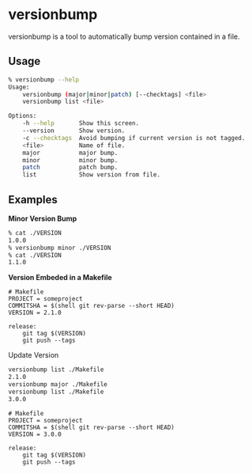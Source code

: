 # versionbump

versionbump is a tool to automatically bump version contained in a file.

## Usage

```bash
% versionbump --help
Usage:
    versionbump (major|minor|patch) [--checktags] <file>
    versionbump list <file>

Options:
    -h --help       Show this screen.
    --version       Show version.
    -c --checktags  Avoid bumping if current version is not tagged.
    <file>          Name of file.
    major           major bump.
    minor           minor bump.
    patch           patch bump.
    list            Show version from file.

```

## Examples

**Minor Version Bump**
```bash
% cat ./VERSION
1.0.0
% versionbump minor ./VERSION 
% cat ./VERSION
1.1.0
```

**Version Embeded in a Makefile**
```
# Makefile
PROJECT = someproject
COMMITSHA = $(shell git rev-parse --short HEAD)
VERSION = 2.1.0 

release:
    git tag $(VERSION)
    git push --tags
```

Update Version
```bash
versionbump list ./Makefile
2.1.0
versionbump major ./Makefile
versionbump list ./Makefile
3.0.0
```

```
# Makefile
PROJECT = someproject
COMMITSHA = $(shell git rev-parse --short HEAD)
VERSION = 3.0.0 

release:
    git tag $(VERSION)
    git push --tags
```
